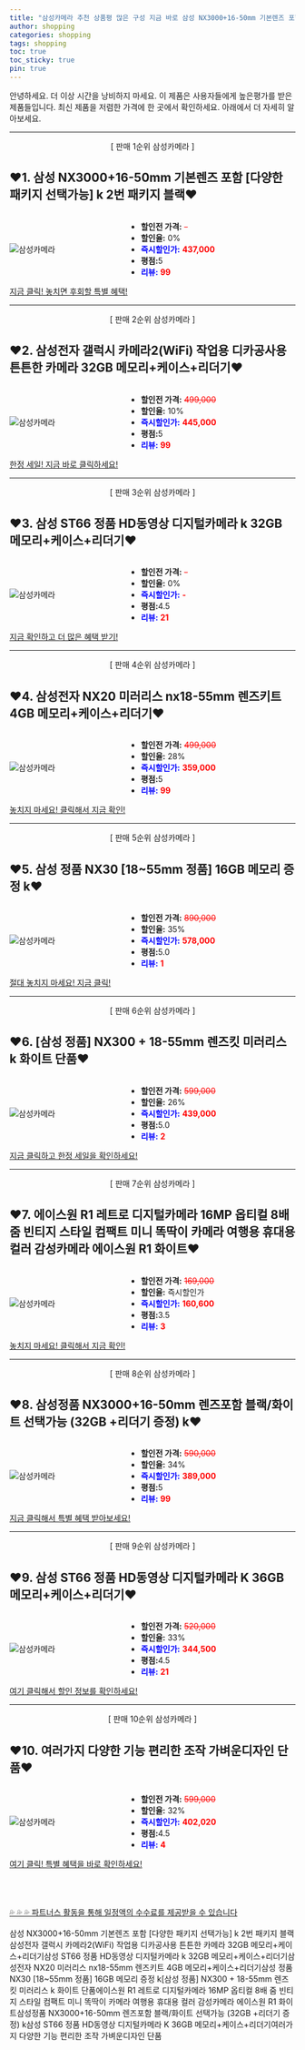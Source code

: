 ```yaml
---
title: "삼성카메라 추천 상품평 많은 구성 지금 바로 삼성 NX3000+16-50mm 기본렌즈 포함 [다양한"
author: shopping
categories: shopping
tags: shopping
toc: true
toc_sticky: true
pin: true
---
```

안녕하세요. 더 이상 시간을 낭비하지 마세요. 이 제품은 사용자들에게 높은평가를 받은 제품들입니다. 최신 제품을 저렴한 가격에 한 곳에서 확인하세요. 아래에서 더 자세히 알아보세요.

---
<p class="toplist" style="margin: 0 auto; display: block; width: fit-content;">[ 판매 1순위 삼성카메라 ]</p>

<h2><strong>❤️1. 삼성 NX3000+16-50mm 기본렌즈 포함 [다양한 패키지 선택가능] k 2번 패키지 블랙❤️</strong></h2>

<div style="display: flex; align-items: center;">
    <div style="flex: 0.4;">
        <img src="https://thumbnail6.coupangcdn.com/thumbnails/remote/230x230ex/image/vendor_inventory/ba9f/c9cc1c3b5b95ce86f7811719bacc1f6823b39357c4480c0070af440670b4.jpg" alt="삼성카메라" style="max-width: 100%;">
    </div>
    <div style="flex: 0.6; margin-left: 10px;">
        <ul>
            <li><strong>할인전 가격:</strong> <del style="color: red;">-</del></li>
            <li><strong>할인율:</strong> 0%</li>
            <li><span style='color:blue'><strong>즉시할인가:</strong></span> <span style='color:red'><strong>437,000</strong></span></li>
            <li><strong>평점:</strong>5</li>
            <li><span style='color:blue'><strong>리뷰:</strong></span> <span style='color:red'><strong>99</strong></span></li>
        </ul>
    </div>
</div>
<div class="center">
    <a href="https://selin100587001.github.io?lptag=AF9450613&subid=githubio&pageKey=8137756038&traceid=V0-153&itemId=23118313654&vendorItemId=90151496369" class="myButton">
        지금 클릭! 놓치면 후회할 특별 혜택!
    </a>
</div>


---
<p class="toplist" style="margin: 0 auto; display: block; width: fit-content;">[ 판매 2순위 삼성카메라 ]</p>

<h2><strong>❤️2. 삼성전자 갤럭시 카메라2(WiFi) 작업용 디카공사용 튼튼한 카메라 32GB 메모리+케이스+리더기❤️</strong></h2>

<div style="display: flex; align-items: center;">
    <div style="flex: 0.4;">
        <img src="https://thumbnail7.coupangcdn.com/thumbnails/remote/230x230ex/image/vendor_inventory/3657/8bb91eeeb94ab54eb70738d9f6610562b8c2ce7a37dd4684c2a1f54f6500.png" alt="삼성카메라" style="max-width: 100%;">
    </div>
    <div style="flex: 0.6; margin-left: 10px;">
        <ul>
            <li><strong>할인전 가격:</strong> <del style="color: red;">499,000</del></li>
            <li><strong>할인율:</strong> 10%</li>
            <li><span style='color:blue'><strong>즉시할인가:</strong></span> <span style='color:red'><strong>445,000</strong></span></li>
            <li><strong>평점:</strong>5</li>
            <li><span style='color:blue'><strong>리뷰:</strong></span> <span style='color:red'><strong>99</strong></span></li>
        </ul>
    </div>
</div>
<div class="center">
    <a href="https://selin100587001.github.io?lptag=AF9450613&subid=githubio&pageKey=8198632798&traceid=V0-153&itemId=23491763950&vendorItemId=90518218602" class="myButton">
        한정 세일! 지금 바로 클릭하세요!
    </a>
</div>


---
<p class="toplist" style="margin: 0 auto; display: block; width: fit-content;">[ 판매 3순위 삼성카메라 ]</p>

<h2><strong>❤️3. 삼성 ST66 정품 HD동영상 디지털카메라 k 32GB 메모리+케이스+리더기❤️</strong></h2>

<div style="display: flex; align-items: center;">
    <div style="flex: 0.4;">
        <img src="https://thumbnail6.coupangcdn.com/thumbnails/remote/230x230ex/image/vendor_inventory/5af0/5750e116714af5dfff9af3320155fca0d1634597a7a6188264366986013c.png" alt="삼성카메라" style="max-width: 100%;">
    </div>
    <div style="flex: 0.6; margin-left: 10px;">
        <ul>
            <li><strong>할인전 가격:</strong> <del style="color: red;">-</del></li>
            <li><strong>할인율:</strong> 0%</li>
            <li><span style='color:blue'><strong>즉시할인가:</strong></span> <span style='color:red'><strong>-</strong></span></li>
            <li><strong>평점:</strong>4.5</li>
            <li><span style='color:blue'><strong>리뷰:</strong></span> <span style='color:red'><strong>21</strong></span></li>
        </ul>
    </div>
</div>
<div class="center">
    <a href="https://selin100587001.github.io?lptag=AF9450613&subid=githubio&pageKey=5185344137&traceid=V0-153&itemId=7184464143&vendorItemId=90622601268" class="myButton">
        지금 확인하고 더 많은 혜택 받기!
    </a>
</div>


---
<p class="toplist" style="margin: 0 auto; display: block; width: fit-content;">[ 판매 4순위 삼성카메라 ]</p>

<h2><strong>❤️4. 삼성전자 NX20 미러리스 nx18-55mm 렌즈키트 4GB 메모리+케이스+리더기❤️</strong></h2>

<div style="display: flex; align-items: center;">
    <div style="flex: 0.4;">
        <img src="https://thumbnail8.coupangcdn.com/thumbnails/remote/230x230ex/image/vendor_inventory/65c8/3516fccca63d3c12ee7a4913ac7315b3813a8c29fa7d09737effcfbb0394.png" alt="삼성카메라" style="max-width: 100%;">
    </div>
    <div style="flex: 0.6; margin-left: 10px;">
        <ul>
            <li><strong>할인전 가격:</strong> <del style="color: red;">499,000</del></li>
            <li><strong>할인율:</strong> 28%</li>
            <li><span style='color:blue'><strong>즉시할인가:</strong></span> <span style='color:red'><strong>359,000</strong></span></li>
            <li><strong>평점:</strong>5</li>
            <li><span style='color:blue'><strong>리뷰:</strong></span> <span style='color:red'><strong>99</strong></span></li>
        </ul>
    </div>
</div>
<div class="center">
    <a href="https://selin100587001.github.io?lptag=AF9450613&subid=githubio&pageKey=8143450494&traceid=V0-153&itemId=23144354446&vendorItemId=90177217510" class="myButton">
        놓치지 마세요! 클릭해서 지금 확인!
    </a>
</div>


---
<p class="toplist" style="margin: 0 auto; display: block; width: fit-content;">[ 판매 5순위 삼성카메라 ]</p>

<h2><strong>❤️5. 삼성 정품 NX30 [18~55mm 정품] 16GB 메모리 증정 k❤️</strong></h2>

<div style="display: flex; align-items: center;">
    <div style="flex: 0.4;">
        <img src="https://thumbnail9.coupangcdn.com/thumbnails/remote/230x230ex/image/vendor_inventory/ff82/8050160af28437d3bf66cfa12730904513d9160e7f51c31b8e94adba1151.jpeg" alt="삼성카메라" style="max-width: 100%;">
    </div>
    <div style="flex: 0.6; margin-left: 10px;">
        <ul>
            <li><strong>할인전 가격:</strong> <del style="color: red;">890,000</del></li>
            <li><strong>할인율:</strong> 35%</li>
            <li><span style='color:blue'><strong>즉시할인가:</strong></span> <span style='color:red'><strong>578,000</strong></span></li>
            <li><strong>평점:</strong>5.0</li>
            <li><span style='color:blue'><strong>리뷰:</strong></span> <span style='color:red'><strong>1</strong></span></li>
        </ul>
    </div>
</div>
<div class="center">
    <a href="https://selin100587001.github.io?lptag=AF9450613&subid=githubio&pageKey=5185754893&traceid=V0-153&itemId=7186150606&vendorItemId=74477124049" class="myButton">
        절대 놓치지 마세요! 지금 클릭!
    </a>
</div>


---
<p class="toplist" style="margin: 0 auto; display: block; width: fit-content;">[ 판매 6순위 삼성카메라 ]</p>

<h2><strong>❤️6. [삼성 정품] NX300 + 18-55mm 렌즈킷 미러리스 k 화이트 단품❤️</strong></h2>

<div style="display: flex; align-items: center;">
    <div style="flex: 0.4;">
        <img src="https://thumbnail9.coupangcdn.com/thumbnails/remote/230x230ex/image/vendor_inventory/da66/9b3ca32c603457c61f59766d546c5b71a6c15d10707157e008bd79634555.png" alt="삼성카메라" style="max-width: 100%;">
    </div>
    <div style="flex: 0.6; margin-left: 10px;">
        <ul>
            <li><strong>할인전 가격:</strong> <del style="color: red;">599,000</del></li>
            <li><strong>할인율:</strong> 26%</li>
            <li><span style='color:blue'><strong>즉시할인가:</strong></span> <span style='color:red'><strong>439,000</strong></span></li>
            <li><strong>평점:</strong>5.0</li>
            <li><span style='color:blue'><strong>리뷰:</strong></span> <span style='color:red'><strong>2</strong></span></li>
        </ul>
    </div>
</div>
<div class="center">
    <a href="https://selin100587001.github.io?lptag=AF9450613&subid=githubio&pageKey=5185899813&traceid=V0-153&itemId=7186871383&vendorItemId=90703942435" class="myButton">
        지금 클릭하고 한정 세일을 확인하세요!
    </a>
</div>


---
<p class="toplist" style="margin: 0 auto; display: block; width: fit-content;">[ 판매 7순위 삼성카메라 ]</p>

<h2><strong>❤️7. 에이스원 R1 레트로 디지털카메라 16MP 옵티컬 8배 줌 빈티지 스타일 컴팩트 미니 똑딱이 카메라 여행용 휴대용 컬러 감성카메라 에이스원 R1 화이트❤️</strong></h2>

<div style="display: flex; align-items: center;">
    <div style="flex: 0.4;">
        <img src="https://thumbnail8.coupangcdn.com/thumbnails/remote/230x230ex/image/vendor_inventory/b150/b86269f288a61f789d3e68fa5edead27e0b5e1c6cbd1dda302111a5d2d47.jpg" alt="삼성카메라" style="max-width: 100%;">
    </div>
    <div style="flex: 0.6; margin-left: 10px;">
        <ul>
            <li><strong>할인전 가격:</strong> <del style="color: red;">169,000</del></li>
            <li><strong>할인율:</strong> 즉시할인가</li>
            <li><span style='color:blue'><strong>즉시할인가:</strong></span> <span style='color:red'><strong>160,600</strong></span></li>
            <li><strong>평점:</strong>3.5</li>
            <li><span style='color:blue'><strong>리뷰:</strong></span> <span style='color:red'><strong>3</strong></span></li>
        </ul>
    </div>
</div>
<div class="center">
    <a href="https://selin100587001.github.io?lptag=AF9450613&subid=githubio&pageKey=7953097398&traceid=V0-153&itemId=23378000893&vendorItemId=90417562200" class="myButton">
        놓치지 마세요! 클릭해서 지금 확인!
    </a>
</div>


---
<p class="toplist" style="margin: 0 auto; display: block; width: fit-content;">[ 판매 8순위 삼성카메라 ]</p>

<h2><strong>❤️8. 삼성정품 NX3000+16-50mm 렌즈포함 블랙/화이트 선택가능 (32GB +리더기 증정) k❤️</strong></h2>

<div style="display: flex; align-items: center;">
    <div style="flex: 0.4;">
        <img src="https://thumbnail6.coupangcdn.com/thumbnails/remote/230x230ex/image/vendor_inventory/ba9f/c9cc1c3b5b95ce86f7811719bacc1f6823b39357c4480c0070af440670b4.jpg" alt="삼성카메라" style="max-width: 100%;">
    </div>
    <div style="flex: 0.6; margin-left: 10px;">
        <ul>
            <li><strong>할인전 가격:</strong> <del style="color: red;">590,000</del></li>
            <li><strong>할인율:</strong> 34%</li>
            <li><span style='color:blue'><strong>즉시할인가:</strong></span> <span style='color:red'><strong>389,000</strong></span></li>
            <li><strong>평점:</strong>5</li>
            <li><span style='color:blue'><strong>리뷰:</strong></span> <span style='color:red'><strong>99</strong></span></li>
        </ul>
    </div>
</div>
<div class="center">
    <a href="https://selin100587001.github.io?lptag=AF9450613&subid=githubio&pageKey=5185404404&traceid=V0-153&itemId=7184724379&vendorItemId=74475191071" class="myButton">
        지금 클릭해서 특별 혜택 받아보세요!
    </a>
</div>


---
<p class="toplist" style="margin: 0 auto; display: block; width: fit-content;">[ 판매 9순위 삼성카메라 ]</p>

<h2><strong>❤️9. 삼성 ST66 정품 HD동영상 디지털카메라 K 36GB 메모리+케이스+리더기❤️</strong></h2>

<div style="display: flex; align-items: center;">
    <div style="flex: 0.4;">
        <img src="https://thumbnail8.coupangcdn.com/thumbnails/remote/230x230ex/image/vendor_inventory/d6fc/9c23fb4dc1fcc2e3af41638a8c097cbc899919760393c9d7f7c7474ebed5.jpeg" alt="삼성카메라" style="max-width: 100%;">
    </div>
    <div style="flex: 0.6; margin-left: 10px;">
        <ul>
            <li><strong>할인전 가격:</strong> <del style="color: red;">520,000</del></li>
            <li><strong>할인율:</strong> 33%</li>
            <li><span style='color:blue'><strong>즉시할인가:</strong></span> <span style='color:red'><strong>344,500</strong></span></li>
            <li><strong>평점:</strong>4.5</li>
            <li><span style='color:blue'><strong>리뷰:</strong></span> <span style='color:red'><strong>21</strong></span></li>
        </ul>
    </div>
</div>
<div class="center">
    <a href="https://selin100587001.github.io?lptag=AF9450613&subid=githubio&pageKey=5185344137&traceid=V0-153&itemId=7184464136&vendorItemId=74474983938" class="myButton">
        여기 클릭해서 할인 정보를 확인하세요!
    </a>
</div>


---
<p class="toplist" style="margin: 0 auto; display: block; width: fit-content;">[ 판매 10순위 삼성카메라 ]</p>

<h2><strong>❤️10. 여러가지 다양한 기능 편리한 조작 가벼운디자인 단품❤️</strong></h2>

<div style="display: flex; align-items: center;">
    <div style="flex: 0.4;">
        <img src="https://thumbnail8.coupangcdn.com/thumbnails/remote/230x230ex/image/vendor_inventory/dd6f/e46690a520688ec8c8d4d37d4efd7875689ed79ad491a87bb8e8e874e805.png" alt="삼성카메라" style="max-width: 100%;">
    </div>
    <div style="flex: 0.6; margin-left: 10px;">
        <ul>
            <li><strong>할인전 가격:</strong> <del style="color: red;">599,000</del></li>
            <li><strong>할인율:</strong> 32%</li>
            <li><span style='color:blue'><strong>즉시할인가:</strong></span> <span style='color:red'><strong>402,020</strong></span></li>
            <li><strong>평점:</strong>4.5</li>
            <li><span style='color:blue'><strong>리뷰:</strong></span> <span style='color:red'><strong>4</strong></span></li>
        </ul>
    </div>
</div>
<div class="center">
    <a href="https://selin100587001.github.io?lptag=AF9450613&subid=githubio&pageKey=5896960065&traceid=V0-153&itemId=10386037714&vendorItemId=89663827829" class="myButton">
        여기 클릭! 특별 혜택을 바로 확인하세요!
    </a>
</div>

<br><br><br>[💦 💦 💦 파트너스 활동을 통해 일정액의 수수료를 제공받을 수 있습니다](https://link.coupang.com/a/bcpT2c)<br><br>삼성 NX3000+16-50mm 기본렌즈 포함 [다양한 패키지 선택가능] k 2번 패키지 블랙삼성전자 갤럭시 카메라2(WiFi) 작업용 디카공사용 튼튼한 카메라 32GB 메모리+케이스+리더기삼성 ST66 정품 HD동영상 디지털카메라 k 32GB 메모리+케이스+리더기삼성전자 NX20 미러리스 nx18-55mm 렌즈키트 4GB 메모리+케이스+리더기삼성 정품 NX30 [18~55mm 정품] 16GB 메모리 증정 k[삼성 정품] NX300 + 18-55mm 렌즈킷 미러리스 k 화이트 단품에이스원 R1 레트로 디지털카메라 16MP 옵티컬 8배 줌 빈티지 스타일 컴팩트 미니 똑딱이 카메라 여행용 휴대용 컬러 감성카메라 에이스원 R1 화이트삼성정품 NX3000+16-50mm 렌즈포함 블랙/화이트 선택가능 (32GB +리더기 증정) k삼성 ST66 정품 HD동영상 디지털카메라 K 36GB 메모리+케이스+리더기여러가지 다양한 기능 편리한 조작 가벼운디자인 단품